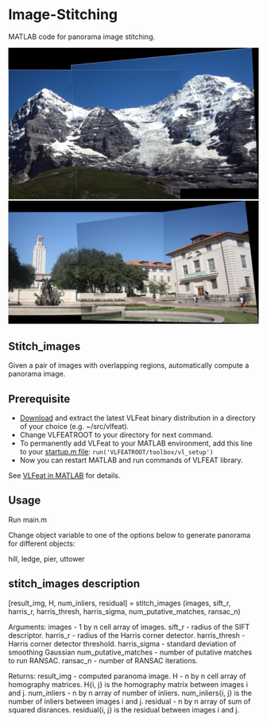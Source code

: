 Image-Stitching
===============

MATLAB code for panorama image stitching.

![img](https://github.com/ENGI9805-COMPUTER-VISION/panorama/blob/master/result/hill.jpg)  
![img](https://github.com/ENGI9805-COMPUTER-VISION/panorama/blob/master/result/uttower.jpg)  

## Stitch_images

Given a pair of images with overlapping regions,
automatically compute a panorama image.

## Prerequisite

- [Download](https://www.vlfeat.org/download.html) and extract the latest VLFeat binary distribution in a directory of your choice (e.g. ~/src/vlfeat). 
- Change VLFEATROOT to your directory for next command. 
- To permanently add VLFeat to your MATLAB environment, add this line to your [startup.m file](https://www.mathworks.com/help/matlab/ref/startup.html):
`run('VLFEATROOT/toolbox/vl_setup')`
- Now you can restart MATLAB and run commands of VLFEAT library.

See [VLFeat in MATLAB](https://www.vlfeat.org/install-matlab.html) for details.
## Usage    

Run main.m

Change object variable to one of the options below to generate panorama for different objects:

hill, ledge, pier, uttower

## stitch_images description

[result_img, H, num_inliers, residual] 
              = stitch_images (images, sift_r, harris_r,
              harris_thresh, harris_sigma, num_putative_matches, ransac_n)

Arguments:
          images                - 1 by n cell array of images.
          sift_r                - radius of the SIFT descriptor.
          harris_r              - radius of the Harris corner detector.
          harris_thresh         - Harris corner detector threshold.
          harris_sigma          - standard deviation of smoothing Gaussian
          num_putative_matches  - number of putative matches to run
                                  RANSAC.
          ransac_n              - number of RANSAC iterations.

Returns:
          result_img    - computed paranoma image.
          H             - n by n cell array of homography matrices.
                          H{i, j} is the homography matrix between images
                          i and j.
          num_inliers   - n by n array of number of inliers. num_inliers{i,
                          j} is the number of inliers between images i and
                          j.
          residual      - n by n array of sum of squared disrances.
                          residual{i, j} is the residual between images i
                          and j.


